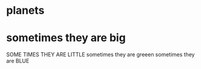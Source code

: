 # planets
# sometimes they are big
SOME TIMES THEY ARE LITTLE
sometimes they are greeen
sometimes they are BLUE
